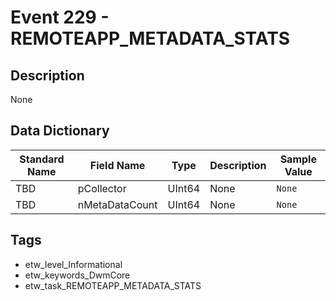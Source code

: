 # Event 229 - REMOTEAPP_METADATA_STATS

## Description
None

## Data Dictionary
|Standard Name|Field Name|Type|Description|Sample Value|
|---|---|---|---|---|
|TBD|pCollector|UInt64|None|`None`|
|TBD|nMetaDataCount|UInt64|None|`None`|

## Tags
* etw_level_Informational
* etw_keywords_DwmCore
* etw_task_REMOTEAPP_METADATA_STATS